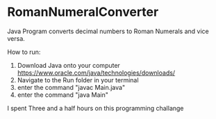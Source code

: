 # RomanNumeralConverter
Java Program converts decimal numbers to Roman Numerals and vice versa.

How to run:
1. Download Java onto your computer https://www.oracle.com/java/technologies/downloads/
2. Navigate to the Run folder in your terminal
3. enter the command "javac Main.java"
4. enter the command "java Main"

I spent Three and a half hours on this programming challange 
